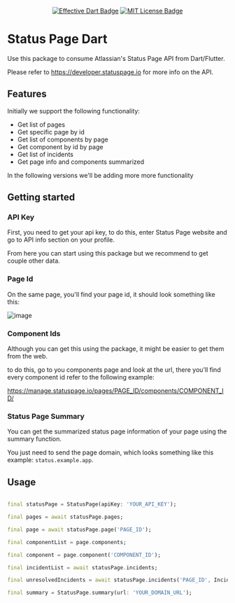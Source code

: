 
<p align="center">
	<a href="https://github.com/tenhobi/effective_dart"><img src="https://img.shields.io/badge/style-effective_dart-40c4ff.svg" alt="Effective Dart Badge"></a>
	<a href="https://opensource.org/licenses/MIT"><img src="https://img.shields.io/badge/license-MIT-purple.svg" alt="MIT License Badge"></a>
</p>

# Status Page Dart

Use this package to consume Atlassian's Status Page API from Dart/Flutter.

Please refer to https://developer.statuspage.io for more info on the API.


## Features

Initially we support the following functionality:

- Get list of pages
- Get specific page by id
- Get list of components by page
- Get component by id by page
- Get list of incidents
- Get page info and components summarized

In the following versions we'll be adding more more functionality

## Getting started

### API Key

First, you need to get your api key, to do this, enter Status Page website and go to API info section on your profile.

From here you can start using this package but we recommend to get couple other data. 

### Page Id

On the same page, you'll find your page id, it should look something like this: 

![image](https://user-images.githubusercontent.com/8421789/149045182-6daaf2c3-75cc-45ff-ac4e-e4faf17daffe.png)


### Component Ids

Although you can get this using the package, it might be easier to get them from the web.

to do this, go to you components page and look at the url, there you'll find every component id refer to the following example:

https://manage.statuspage.io/pages/PAGE_ID/components/COMPONENT_ID/

### Status Page Summary

You can get the summarized status page information of your page using the summary function. 

You just need to send the page domain, which looks something like this example: `status.example.app`.

## Usage

```dart

final statusPage = StatusPage(apiKey: 'YOUR_API_KEY');

final pages = await statusPage.pages;

final page = await statusPage.page('PAGE_ID');

final componentList = page.components;

final component = page.component('COMPONENT_ID');

final incidentList = await statusPage.incidents;

final unresolvedIncidents = await statusPage.incidents('PAGE_ID', IncidentType.unresolved);

final summary = StatusPage.summary(url: 'YOUR_DOMAIN_URL');

```

